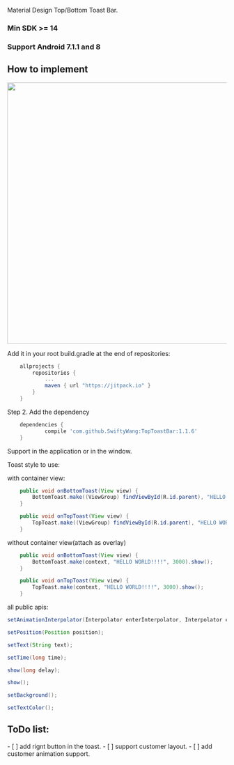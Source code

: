 Material Design Top/Bottom Toast Bar.


<h3>Min SDK >= 14</h3>
<h3>Support Android 7.1.1 and 8</h3>

<h2>How to implement</h2>

<img src='https://github.com/SwiftyWang/ToastBar/blob/master/sample/2016_11_25_10_11_11_10_37_12.gif' height='600'/>

Add it in your root build.gradle at the end of repositories:
```gradle
	allprojects {
		repositories {
			...
			maven { url "https://jitpack.io" }
		}
	}
```
Step 2. Add the dependency
```gradle
    dependencies {
            compile 'com.github.SwiftyWang:TopToastBar:1.1.6'
	}
```

Support in the application or in the window.

Toast style to use:

with container view:
```java
    public void onBottomToast(View view) {
        BottomToast.make((ViewGroup) findViewById(R.id.parent), "HELLO WORLD!!!!", 3000).show();
    }

    public void onTopToast(View view) {
        TopToast.make((ViewGroup) findViewById(R.id.parent), "HELLO WORLD!!!!", 3000).show();
    }
```

without container view(attach as overlay)
```java
    public void onBottomToast(View view) {
        BottomToast.make(context, "HELLO WORLD!!!!", 3000).show();
    }

    public void onTopToast(View view) {
        TopToast.make(context, "HELLO WORLD!!!!", 3000).show();
    }
```

all public apis:

```java
setAnimationInterpolator(Interpolator enterInterpolator, Interpolator exitInterpolator);

setPosition(Position position);

setText(String text);

setTime(long time);

show(long delay);

show();

setBackground();

setTextColor();
```

<h2>ToDo list:</h2>
- [ ] add rignt button in the toast.
- [ ] support customer layout.
- [ ] add customer animation support.
